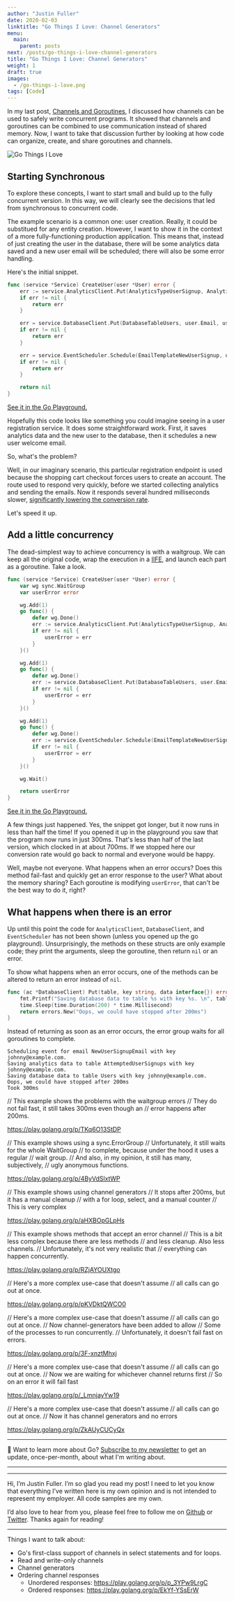 ```yaml
---
author: "Justin Fuller"
date: 2020-02-03
linktitle: "Go Things I Love: Channel Generators"
menu:
  main:
    parent: posts
next: /posts/go-things-i-love-channel-generators
title: "Go Things I Love: Channel Generators"
weight: 1
draft: true
images:
  - /go-things-i-love.png
tags: [Code]
---
```


In my last post, [Channels and Goroutines](/2020/01/go-things-i-love-channels-and-goroutines/), I discussed how channels can be used to safely write concurrent programs. It showed that channels and goroutines can be combined to use communication instead of shared memory. Now, I want to take that discussion further by looking at how code can organize, create, and share goroutines and channels.

<!--more-->

![Go Things I Love](/go-things-i-love.png)

## Starting Synchronous

To explore these concepts, I want to start small and build up to the fully concurrent version. In this way, we will clearly see the decisions that led from synchronous to concurrent code.

The example scenario is a common one: user creation. Really, it could be substitued for any entity creation. However, I want to show it in the context of a more fully-functioning production application. This means that, instead of just creating the user in the database, there will be some analytics data saved and a new user email will be scheduled; there will also be some error handling.

Here's the initial snippet.

```go
func (service *Service) CreateUser(user *User) error {
	err := service.AnalyticsClient.Put(AnalyticsTypeUserSignup, AnalyticsStateUserSignupStarted, user.Email)
	if err != nil {
		return err
	}

	err = service.DatabaseClient.Put(DatabaseTableUsers, user.Email, user)
	if err != nil {
		return err
	}

	err = service.EventScheduler.Schedule(EmailTemplateNewUserSignup, user.Email, user)
	if err != nil {
		return err
	}

	return nil
}
```

[See it in the Go Playground.](https://play.golang.org/p/v2QKP3Q1bIC)

Hopefully this code looks like something you could imagine seeing in a user registration service. It does some straightforward work. First, it saves analytics data and the new user to the database, then it schedules a new user welcome email.

So, what's the problem?

Well, in our imaginary scenario, this particular registration endpoint is used because the shopping cart checkout forces users to create an account. The route used to respond very quickly, before we started collecting analytics and sending the emails. Now it responds several hundred milliseconds slower, [significantly lowering the conversion rate](https://www.fastcompany.com/1825005/how-one-second-could-cost-amazon-16-billion-sales).

Let's speed it up.

## Add a little concurrency

The dead-simplest way to achieve concurrency is with a waitgroup. We can keep all the original code, wrap the execution in a [IIFE](https://en.wikipedia.org/wiki/Immediately_invoked_function_expression), and launch each part as a goroutine. Take a look.

```go
func (service *Service) CreateUser(user *User) error {
	var wg sync.WaitGroup
	var userError error

	wg.Add(1)
	go func() {
		defer wg.Done()
		err := service.AnalyticsClient.Put(AnalyticsTypeUserSignup, AnalyticsStateUserSignupStarted, user.Email)
		if err != nil {
			userError = err
		}
	}()

	wg.Add(1)
	go func() {
		defer wg.Done()
		err := service.DatabaseClient.Put(DatabaseTableUsers, user.Email, user)
		if err != nil {
			userError = err
		}
	}()

	wg.Add(1)
	go func() {
		defer wg.Done()
		err := service.EventScheduler.Schedule(EmailTemplateNewUserSignup, user.Email, user)
		if err != nil {
			userError = err
		}
	}()

	wg.Wait()

	return userError
}
```

[See it in the Go Playground.](https://play.golang.org/p/BgLqfb2d_pm)

A few things just happened. Yes, the snippet got longer, but it now runs in less than half the time! If you opened it up in the playground you saw that the program now runs in just 300ms. That's less than half of the last version, which clocked in at about 700ms. If we stopped here our conversion rate would go back to normal and everyone would be happy.

Well, maybe not everyone. What happens when an error occurs? Does this method fail-fast and quickly get an error response to the user? What about the memory sharing? Each goroutine is modifying `userError`, that can't be the best way to do it, right?

## What happens when there is an error

Up until this point the code for `AnalyticsClient`, `DatabaseClient`, and `EventScheduler` has not been shown (unless you opened up the go playground). Unsurprisingly, the methods on these structs are only example code; they print the arguments, sleep the goroutine, then return `nil` or an error.

To show what happens when an error occurs, one of the methods can be altered to return an error instead of `nil`.

```go
func (ac *DatabaseClient) Put(table, key string, data interface{}) error {
	fmt.Printf("Saving database data to table %s with key %s. \n", table, key)
	time.Sleep(time.Duration(200) * time.Millisecond)
	return errors.New("Oops, we could have stopped after 200ms")
}
```

Instead of returning as soon as an error occurs, the error group waits for all goroutines to complete.

```
Scheduling event for email NewUserSignupEmail with key johnny@example.com. 
Saving analytics data to table AttemptedUserSignups with key johnny@example.com. 
Saving database data to table Users with key johnny@example.com. 
Oops, we could have stopped after 200ms
Took 300ms
```

// This example shows the problems with the waitgroup errors
// They do not fail fast, it still takes 300ms even though an
// error happens after 200ms.

https://play.golang.org/p/TKq6O13StDP

// This example shows using a sync.ErrorGroup
// Unfortunately, it still waits for the whole WaitGroup
// to complete, because under the hood it uses a regular 
// wait group.
// And also, in my opinion, it still has many, subjectively,
// ugly anonymous functions.

https://play.golang.org/p/4ByVdSlxtWP

// This example shows using channel generators
// It stops after 200ms, but it has a manual cleanup
// with a for loop, select, and a manual counter
// This is very complex

https://play.golang.org/p/aHXBOpGLpHs

// This example shows methods that accept an error channel
// This is a bit less complex because there are less methods
// and less cleanup. Also less channels.
// Unfortunately, it's not very realistic that
// everything can happen concurrently.

https://play.golang.org/p/RZjAYOUXtgo

// Here's a more complex use-case that doesn't assume
// all calls can go out at once.

https://play.golang.org/p/pKVDktQWCO0

// Here's a more complex use-case that doesn't assume
// all calls can go out at once.
// Now channel-generators have been added to allow
// Some of the processes to run concurrently.
// Unfortunately, it doesn't fail fast on errors.

https://play.golang.org/p/3F-xnztMhxj

// Here's a more complex use-case that doesn't assume
// all calls can go out at once.
// Now we are waiting for whichever channel returns first
// So on an error it will fail fast

https://play.golang.org/p/_LmnjayYw19

// Here's a more complex use-case that doesn't assume
// all calls can go out at once.
// Now it has channel generators and no errors

https://play.golang.org/p/ZkAUyCUCyQx

---

👋 Want to learn more about Go? [Subscribe to my newsletter](https://justindfuller.us4.list-manage.com/subscribe?u=d48d0debd8d0bce3b77572097&id=0c1e610cac) to get an update, once-per-month, about what I'm writing about.

---




---

Hi, I’m Justin Fuller. I’m so glad you read my post! I need to let you know that everything I’ve written here is my own opinion and is not intended to represent my employer. All code samples are my own.

I’d also love to hear from you, please feel free to follow me on [Github](https://github.com/justindfuller) 
or [Twitter](https://twitter.com/justin_d_fuller). Thanks again for reading!

---

Things I want to talk about:
* Go's first-class support of channels in select statements and for loops.
* Read and write-only channels
* Channel generators
* Ordering channel responses
  * Unordered responses: https://play.golang.org/p/p_3YPw9LrgC
  * Ordered responses: https://play.golang.org/p/EkYf-YSsErW
  
